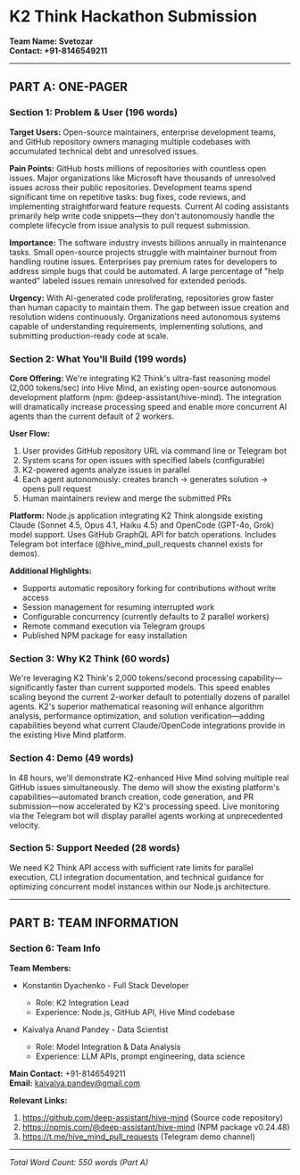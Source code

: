 # K2 Think Hackathon Submission
**Team Name: Svetozar**  
**Contact: +91-8146549211**

---

## PART A: ONE-PAGER

### Section 1: Problem & User (196 words)

**Target Users:** Open-source maintainers, enterprise development teams, and GitHub repository owners managing multiple codebases with accumulated technical debt and unresolved issues.

**Pain Points:** GitHub hosts millions of repositories with countless open issues. Major organizations like Microsoft have thousands of unresolved issues across their public repositories. Development teams spend significant time on repetitive tasks: bug fixes, code reviews, and implementing straightforward feature requests. Current AI coding assistants primarily help write code snippets—they don't autonomously handle the complete lifecycle from issue analysis to pull request submission.

**Importance:** The software industry invests billions annually in maintenance tasks. Small open-source projects struggle with maintainer burnout from handling routine issues. Enterprises pay premium rates for developers to address simple bugs that could be automated. A large percentage of "help wanted" labeled issues remain unresolved for extended periods.

**Urgency:** With AI-generated code proliferating, repositories grow faster than human capacity to maintain them. The gap between issue creation and resolution widens continuously. Organizations need autonomous systems capable of understanding requirements, implementing solutions, and submitting production-ready code at scale.

### Section 2: What You'll Build (199 words)

**Core Offering:** We're integrating K2 Think's ultra-fast reasoning model (2,000 tokens/sec) into Hive Mind, an existing open-source autonomous development platform (npm: @deep-assistant/hive-mind). The integration will dramatically increase processing speed and enable more concurrent AI agents than the current default of 2 workers.

**User Flow:**
1. User provides GitHub repository URL via command line or Telegram bot
2. System scans for open issues with specified labels (configurable)
3. K2-powered agents analyze issues in parallel
4. Each agent autonomously: creates branch → generates solution → opens pull request
5. Human maintainers review and merge the submitted PRs

**Platform:** Node.js application integrating K2 Think alongside existing Claude (Sonnet 4.5, Opus 4.1, Haiku 4.5) and OpenCode (GPT-4o, Grok) model support. Uses GitHub GraphQL API for batch operations. Includes Telegram bot interface (@hive_mind_pull_requests channel exists for demos).

**Additional Highlights:**
- Supports automatic repository forking for contributions without write access
- Session management for resuming interrupted work
- Configurable concurrency (currently defaults to 2 parallel workers)
- Remote command execution via Telegram groups
- Published NPM package for easy installation

### Section 3: Why K2 Think (60 words)

We're leveraging K2 Think's 2,000 tokens/second processing capability—significantly faster than current supported models. This speed enables scaling beyond the current 2-worker default to potentially dozens of parallel agents. K2's superior mathematical reasoning will enhance algorithm analysis, performance optimization, and solution verification—adding capabilities beyond what current Claude/OpenCode integrations provide in the existing Hive Mind platform.

### Section 4: Demo (49 words)

In 48 hours, we'll demonstrate K2-enhanced Hive Mind solving multiple real GitHub issues simultaneously. The demo will show the existing platform's capabilities—automated branch creation, code generation, and PR submission—now accelerated by K2's processing speed. Live monitoring via the Telegram bot will display parallel agents working at unprecedented velocity.

### Section 5: Support Needed (28 words)

We need K2 Think API access with sufficient rate limits for parallel execution, CLI integration documentation, and technical guidance for optimizing concurrent model instances within our Node.js architecture.

---

## PART B: TEAM INFORMATION

### Section 6: Team Info

**Team Members:**
- Konstantin Dyachenko - Full Stack Developer
  - Role: K2 Integration Lead
  - Experience: Node.js, GitHub API, Hive Mind codebase
  
- Kaivalya Anand Pandey - Data Scientist
  - Role: Model Integration & Data Analysis
  - Experience: LLM APIs, prompt engineering, data science

**Main Contact:** +91-8146549211  
**Email:** kaivalya.pandey@gmail.com

**Relevant Links:**
1. https://github.com/deep-assistant/hive-mind (Source code repository)
2. https://npmjs.com/@deep-assistant/hive-mind (NPM package v0.24.48)
3. https://t.me/hive_mind_pull_requests (Telegram demo channel)

---

*Total Word Count: 550 words (Part A)*